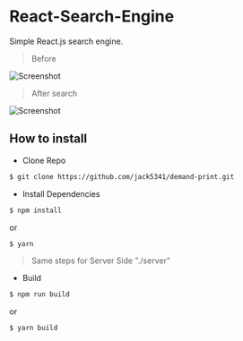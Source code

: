 # React-Search-Engine

Simple React.js search engine.

> Before

![Screenshot](https://raw.githubusercontent.com/jack5341/react-search-engine/master/master/img/screenshot%202.PNG)

> After search

![Screenshot](https://raw.githubusercontent.com/jack5341/react-search-engine/master/master/img/screenshot%201.PNG)

## How to install 

-   Clone Repo
```sh
$ git clone https://github.com/jack5341/demand-print.git
```

- Install Dependencies
```sh
$ npm install 
```

or

```sh
$ yarn
```
> Same steps for Server Side "./server"
- Build
```sh
$ npm run build
```

or 

```sh
$ yarn build
```

